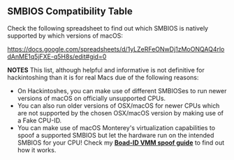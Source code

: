 ## SMBIOS Compatibility Table

Check the following spreadsheet to find out which SMBIOS is natively supported by which versions of macOS:

https://docs.google.com/spreadsheets/d/1yLZeRFeONwDj1zMoONQAQ4rlodAnME1q5jFXE-q5H8s/edit#gid=0

**NOTES**
This list, although helpful and informative is not definitive for hackintoshing than it is for real Macs due of the following reasons:

- On Hackintoshes, you can make use of different SMBIOSes to run newer versions of macOS on officially unsupported CPUs.
- You can also run older versions of OSX/macOS for newer CPUs which are not supported by the chosen OSX/macOS version by making use of a Fake CPU-ID.
- You can make use of macOS Monterey's virtualization capabilities to spoof a supported SMBIOS but let the hardware run on the intended SMBIOS for your CPU! Check my [**Boad-ID VMM spoof guide**](https://github.com/5T33Z0/OC-Little-Translated/tree/main/09_Board-ID_VMM-Spoof) to find out how it works.
